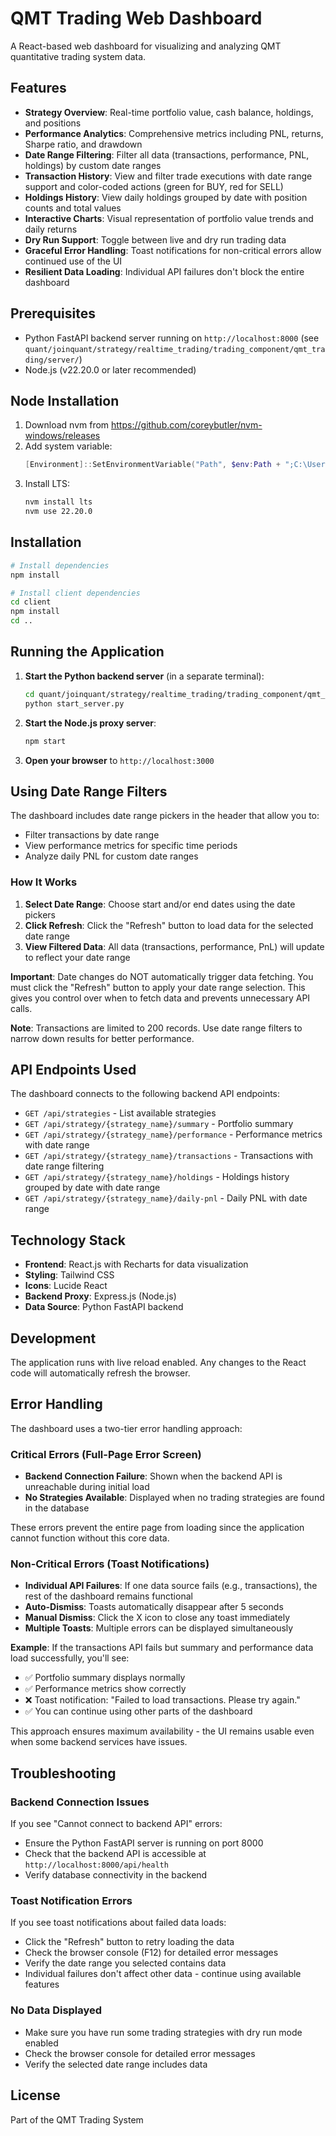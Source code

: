 # QMT Trading Web Dashboard

A React-based web dashboard for visualizing and analyzing QMT quantitative trading system data.

## Features

- **Strategy Overview**: Real-time portfolio value, cash balance, holdings, and positions
- **Performance Analytics**: Comprehensive metrics including PNL, returns, Sharpe ratio, and drawdown
- **Date Range Filtering**: Filter all data (transactions, performance, PNL, holdings) by custom date ranges
- **Transaction History**: View and filter trade executions with date range support and color-coded actions (green for BUY, red for SELL)
- **Holdings History**: View daily holdings grouped by date with position counts and total values
- **Interactive Charts**: Visual representation of portfolio value trends and daily returns
- **Dry Run Support**: Toggle between live and dry run trading data
- **Graceful Error Handling**: Toast notifications for non-critical errors allow continued use of the UI
- **Resilient Data Loading**: Individual API failures don't block the entire dashboard

## Prerequisites

- Python FastAPI backend server running on `http://localhost:8000` (see `quant/joinquant/strategy/realtime_trading/trading_component/qmt_trading/server/`)
- Node.js (v22.20.0 or later recommended)

## Node Installation

1. Download nvm from https://github.com/coreybutler/nvm-windows/releases
2. Add system variable:
   ```powershell
   [Environment]::SetEnvironmentVariable("Path", $env:Path + ";C:\Users\Administrator\AppData\Local\nvm", "Machine")
   ```
3. Install LTS:
   ```bash
   nvm install lts
   nvm use 22.20.0
   ```

## Installation

```bash
# Install dependencies
npm install

# Install client dependencies
cd client
npm install
cd ..
```

## Running the Application

1. **Start the Python backend server** (in a separate terminal):
   ```bash
   cd quant/joinquant/strategy/realtime_trading/trading_component/qmt_trading/server
   python start_server.py
   ```

2. **Start the Node.js proxy server**:
   ```bash
   npm start
   ```

3. **Open your browser** to `http://localhost:3000`

## Using Date Range Filters

The dashboard includes date range pickers in the header that allow you to:
- Filter transactions by date range
- View performance metrics for specific time periods
- Analyze daily PNL for custom date ranges

### How It Works

1. **Select Date Range**: Choose start and/or end dates using the date pickers
2. **Click Refresh**: Click the "Refresh" button to load data for the selected date range
3. **View Filtered Data**: All data (transactions, performance, PnL) will update to reflect your date range

**Important**: Date changes do NOT automatically trigger data fetching. You must click the "Refresh" button to apply your date range selection. This gives you control over when to fetch data and prevents unnecessary API calls.

**Note**: Transactions are limited to 200 records. Use date range filters to narrow down results for better performance.

## API Endpoints Used

The dashboard connects to the following backend API endpoints:

- `GET /api/strategies` - List available strategies
- `GET /api/strategy/{strategy_name}/summary` - Portfolio summary
- `GET /api/strategy/{strategy_name}/performance` - Performance metrics with date range
- `GET /api/strategy/{strategy_name}/transactions` - Transactions with date range filtering
- `GET /api/strategy/{strategy_name}/holdings` - Holdings history grouped by date with date range
- `GET /api/strategy/{strategy_name}/daily-pnl` - Daily PNL with date range

## Technology Stack

- **Frontend**: React.js with Recharts for data visualization
- **Styling**: Tailwind CSS
- **Icons**: Lucide React
- **Backend Proxy**: Express.js (Node.js)
- **Data Source**: Python FastAPI backend

## Development

The application runs with live reload enabled. Any changes to the React code will automatically refresh the browser.

## Error Handling

The dashboard uses a two-tier error handling approach:

### Critical Errors (Full-Page Error Screen)
- **Backend Connection Failure**: Shown when the backend API is unreachable during initial load
- **No Strategies Available**: Displayed when no trading strategies are found in the database

These errors prevent the entire page from loading since the application cannot function without this core data.

### Non-Critical Errors (Toast Notifications)
- **Individual API Failures**: If one data source fails (e.g., transactions), the rest of the dashboard remains functional
- **Auto-Dismiss**: Toasts automatically disappear after 5 seconds
- **Manual Dismiss**: Click the X icon to close any toast immediately
- **Multiple Toasts**: Multiple errors can be displayed simultaneously

**Example**: If the transactions API fails but summary and performance data load successfully, you'll see:
- ✅ Portfolio summary displays normally
- ✅ Performance metrics show correctly
- ❌ Toast notification: "Failed to load transactions. Please try again."
- ✅ You can continue using other parts of the dashboard

This approach ensures maximum availability - the UI remains usable even when some backend services have issues.

## Troubleshooting

### Backend Connection Issues
If you see "Cannot connect to backend API" errors:
- Ensure the Python FastAPI server is running on port 8000
- Check that the backend API is accessible at `http://localhost:8000/api/health`
- Verify database connectivity in the backend

### Toast Notification Errors
If you see toast notifications about failed data loads:
- Click the "Refresh" button to retry loading the data
- Check the browser console (F12) for detailed error messages
- Verify the date range you selected contains data
- Individual failures don't affect other data - continue using available features

### No Data Displayed
- Make sure you have run some trading strategies with dry run mode enabled
- Check the browser console for detailed error messages
- Verify the selected date range includes data

## License

Part of the QMT Trading System